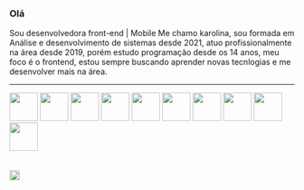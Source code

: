 ### Olá 

 Sou desenvolvedora front-end | Mobile
 Me chamo karolina, sou formada em Análise e desenvolvimento de sistemas desde 2021, atuo profissionalmente na área desde 2019, porém estudo programação desde os 14 anos, meu foco é o frontend, estou sempre buscando aprender novas tecnlogias e me desenvolver mais na área.
<hr/>


<div>
<img src="https://cdn.jsdelivr.net/gh/devicons/devicon@latest/icons/react/react-original-wordmark.svg"  height="50px" width="50px"/>
<img src="https://cdn.jsdelivr.net/gh/devicons/devicon@latest/icons/angularjs/angularjs-original.svg"  height="50px" width="50px" />
<img src="https://cdn.jsdelivr.net/gh/devicons/devicon@latest/icons/nodejs/nodejs-original-wordmark.svg"  height="50px" width="50px" />
<img src="https://cdn.jsdelivr.net/gh/devicons/devicon@latest/icons/vuejs/vuejs-original-wordmark.svg"   height="50px" width="50px"/>
<img src="https://cdn.jsdelivr.net/gh/devicons/devicon@latest/icons/nextjs/nextjs-plain.svg"  height="50px" width="50px" />
<img src="https://cdn.jsdelivr.net/gh/devicons/devicon@latest/icons/materialui/materialui-original.svg"  height="50px" width="50px"  />
<img src="https://cdn.jsdelivr.net/gh/devicons/devicon@latest/icons/tailwindcss/tailwindcss-plain-wordmark.svg"   height="50px" width="50px" />
<img src="https://cdn.jsdelivr.net/gh/devicons/devicon@latest/icons/postgresql/postgresql-original-wordmark.svg" height="50px" width="50px" />
<img src="https://cdn.jsdelivr.net/gh/devicons/devicon@latest/icons/typescript/typescript-plain.svg"  height="50px" width="50px" />
<img src="https://cdn.jsdelivr.net/gh/devicons/devicon@latest/icons/redux/redux-original.svg"  height="50px" width="50px" />          
</div>

<br/>
<br/>


<div>
  <a href="https://www.linkedin.com/in/karolina-m-22a20b18a/">
  <img height="18em" src="https://img.shields.io/badge/LinkedIn-0077B5?style=for-the-badge&logo=linkedin&logoColor=white">
</div>



